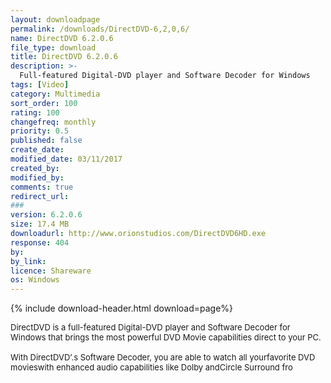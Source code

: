 ```yaml
---
layout: downloadpage
permalink: /downloads/DirectDVD-6,2,0,6/
name: DirectDVD 6.2.0.6
file_type: download
title: DirectDVD 6.2.0.6
description: >-
  Full-featured Digital-DVD player and Software Decoder for Windows
tags: [Video]
category: Multimedia
sort_order: 100
rating: 100
changefreq: monthly
priority: 0.5
published: false
create_date: 
modified_date: 03/11/2017
created_by: 
modified_by: 
comments: true
redirect_url: 
### 
version: 6.2.0.6
size: 17.4 MB
downloadurl: http://www.orionstudios.com/DirectDVD6HD.exe
response: 404
by: 
by_link: 
licence: Shareware
os: Windows
---
```


{% include download-header.html download=page%}

<p style="fix-download-text !important">
<p><font size="2">DirectDVD is a full-featured Digital-DVD player and Software Decoder for Windows that brings the most powerful DVD Movie capabilities direct to your PC. <br />
<br />
With DirectDVD’.s Software Decoder, you are able to watch all yourfavorite DVD movieswith enhanced audio capabilities like Dolby andCircle Surround fro</font></p></p>
